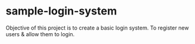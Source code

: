 # sample-login-system

Objective of this project is to create a basic login system. To register new users & allow them to login.